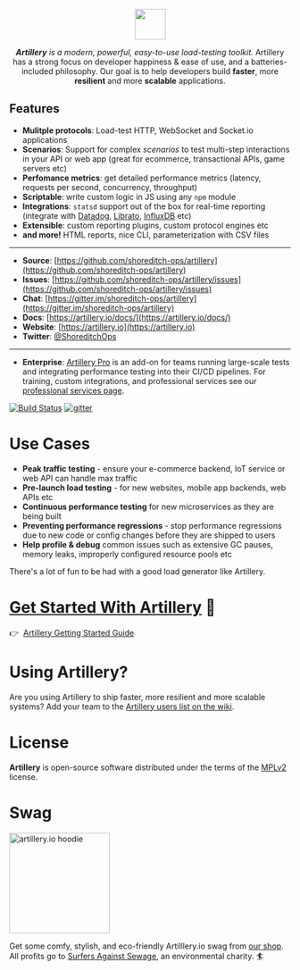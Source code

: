 <p align="center">
<a href="https://artillery.io"><img src="https://artillery.io/img/flag.png" height="55" /></a>
</p>
<p align="center">
<em><strong>Artillery</strong> is a modern, powerful, easy-to-use load-testing toolkit.</em> Artillery has a strong focus on developer happiness &amp; ease of use, and a batteries-included philosophy. Our goal is to help developers build <strong>faster</strong>, more <strong>resilient</strong> and more <strong>scalable</strong> applications.

</p>

## Features

- **Mulitple protocols**:  Load-test HTTP, WebSocket and Socket.io applications
- **Scenarios**: Support for complex *scenarios* to test multi-step interactions in your API or web app (great for ecommerce, transactional APIs, game servers etc)
- **Perfomance metrics**: get detailed performance metrics (latency, requests per second, concurrency, throughput)
- **Scriptable**: write custom logic in JS using any `npm` module
- **Integrations**: `statsd` support out of the box for real-time reporting (integrate with [Datadog](http://docs.datadoghq.com/guides/dogstatsd/), [Librato](https://www.librato.com/docs/kb/collect/collection_agents/stastd.html), [InfluxDB](https://influxdata.com/blog/getting-started-with-sending-statsd-metrics-to-telegraf-influxdb/) etc)
- **Extensible**: custom reporting plugins, custom protocol engines etc
- **and more!** HTML reports, nice CLI, parameterization with CSV files

---

- **Source**: [https://github.com/shoreditch-ops/artillery](https://github.com/shoreditch-ops/artillery)
- **Issues**: [https://github.com/shoreditch-ops/artillery/issues](https://github.com/shoreditch-ops/artillery/issues)
- **Chat**: [https://gitter.im/shoreditch-ops/artillery](https://gitter.im/shoreditch-ops/artillery)
- **Docs**: [https://artillery.io/docs/](https://artillery.io/docs/)
- **Website**: [https://artillery.io](https://artillery.io)
- **Twitter**: [@ShoreditchOps](https://twitter.com/shoreditchops)

---

- **Enterprise**: [Artillery Pro](https://artillery.io/pro.html) is an add-on for teams running large-scale tests and integrating performance testing into their CI/CD pipelines. For training, custom integrations, and professional services see our [professional services page](https://artillery.io/services-support.html).

[![Build Status](https://travis-ci.org/shoreditch-ops/artillery.svg?branch=master)](https://travis-ci.org/shoreditch-ops/artillery) [![gitter](https://badges.gitter.im/Join%20Chat.svg)](https://gitter.im/shoreditch-ops/artillery)

# Use Cases

- **Peak traffic testing** - ensure your e-commerce backend, IoT service or web API can handle max traffic
- **Pre-launch load testing** - for new websites, mobile app backends, web APIs etc
- **Continuous performance testing** for new microservices as they are being built
- **Preventing performance regressions** - stop performance regressions due to new code or config changes before they are shipped to users
- **Help profile & debug** common issues such as extensive GC pauses, memory leaks, improperly configured resource pools etc

There's a lot of fun to be had with a good load generator like Artillery.

# [Get Started With Artillery](https://artillery.io/docs/getting-started/) 🎯

👉&nbsp;&nbsp;[Artillery Getting Started Guide](https://artillery.io/docs/getting-started/)

# Using Artillery?

Are you using Artillery to ship faster, more resilient and more scalable systems? Add your team to the [Artillery users list on the wiki](https://github.com/shoreditch-ops/artillery/wiki/Companies-using-Artillery).

# License

**Artillery** is open-source software distributed under the terms of the
[MPLv2](https://www.mozilla.org/en-US/MPL/2.0/) license.

# Swag

<a href="https://shoreditch-ops.teemill.co.uk/product/artillery-io-hoodie-2976/"><img src="https://shoreditch-ops.teemill.co.uk/uploaded/public/58a0c5f5ce9cd5.85445284.png" alt="artillery.io hoodie" width="180" /></a>

Get some comfy, stylish, and eco-friendly Artilllery.io swag from <a href="https://shoreditch-ops.teemill.co.uk/">our shop</a>. All profits go to [Surfers Against Sewage](https://www.sas.org.uk), an environmental charity. 🏄‍
